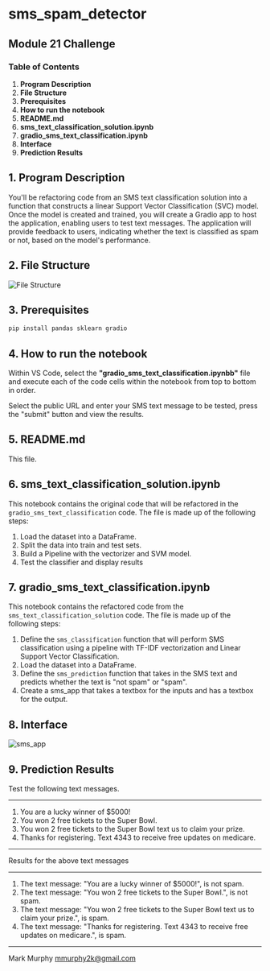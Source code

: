 # sms_spam_detector
## Module 21 Challenge
### Table of Contents
1. **Program Description**
2. **File Structure**
3. **Prerequisites**
4. **How to run the notebook**
5. **README.md**
6. **sms_text_classification_solution.ipynb**
7. **gradio_sms_text_classification.ipynb**
8. **Interface**
9. **Prediction Results**


## 1. **Program Description**

You'll be refactoring code from an SMS text classification solution into a function that constructs a linear Support Vector Classification (SVC) model. Once the model is created and trained, you will create a Gradio app to host the application, enabling users to test text messages. The application will provide feedback to users, indicating whether the text is classified as spam or not, based on the model's performance.

## 2. **File Structure**

![File Structure](<Screenshot 2025-03-23 at 10.24.26 PM.png>)


## 3. **Prerequisites**
```bash
pip install pandas sklearn gradio
``` 


## 4. **How to run the notebook**


Within VS Code, select the **"gradio_sms_text_classification.ipynbb"** file and execute each of the code cells within the notebook from top to bottom in order.

Select the public URL and enter your SMS text message to be tested, press the "submit" button and view the results.


## 5. **README.md**

This file. 


## 6. **sms_text_classification_solution.ipynb**

This notebook contains the original code that will be refactored in the `gradio_sms_text_classification` code. The file is made up of the following steps:

1. Load the dataset into a DataFrame.
2. Split the data into train and test sets.
3. Build a Pipeline with the vectorizer and SVM model.
4. Test the classifier and display results 

## 7. **gradio_sms_text_classification.ipynb**

This notebook contains the refactored code from the `sms_text_classification_solution` code. The file is made up of the following steps:

1. Define the `sms_classification` function that will perform SMS classification using a pipeline with TF-IDF vectorization and Linear Support Vector Classification.
2. Load the dataset into a DataFrame.
3. Define the `sms_prediction` function that takes in the SMS text and predicts whether the text is "not spam" or "spam".
4. Create a sms_app that takes a textbox for the inputs and has a textbox for the output.


## 8. **Interface**

![sms_app](<Screenshot 2025-03-23 at 10.23.20 PM.png>)


## 9. **Prediction Results**

Test the following text messages. 

---
1. You are a lucky winner of $5000!
2. You won 2 free tickets to the Super Bowl.
3. You won 2 free tickets to the Super Bowl text us to claim your prize.
4. Thanks for registering. Text 4343 to receive free updates on medicare.
---
Results for the above text messages

---
1. The text message: "You are a lucky winner of $5000!", is not spam.
2. The text message: "You won 2 free tickets to the Super Bowl.", is not spam.
3. The text message: "You won 2 free tickets to the Super Bowl text us to claim your prize.", is spam.
4. The text message: "Thanks for registering. Text 4343 to receive free updates on medicare.", is spam.

---------------------------------------------

Mark Murphy mmurphy2k@gmail.com